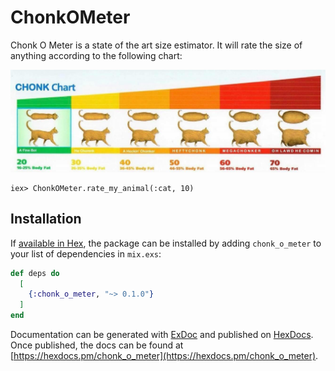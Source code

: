 # ChonkOMeter
<!-- README START -->
Chonk O Meter is a state of the art size estimator. It will rate the size of anything according to the following chart:

![alt chart showing cats of various sizes](./chonk.jpg)

    iex> ChonkOMeter.rate_my_animal(:cat, 10)
<!-- README END -->

## Installation

If [available in Hex](https://hex.pm/docs/publish), the package can be installed
by adding `chonk_o_meter` to your list of dependencies in `mix.exs`:

```elixir
def deps do
  [
    {:chonk_o_meter, "~> 0.1.0"}
  ]
end
```

Documentation can be generated with [ExDoc](https://github.com/elixir-lang/ex_doc)
and published on [HexDocs](https://hexdocs.pm). Once published, the docs can
be found at [https://hexdocs.pm/chonk_o_meter](https://hexdocs.pm/chonk_o_meter).

